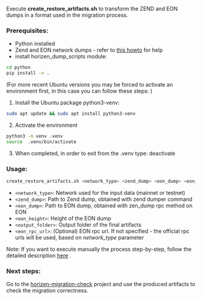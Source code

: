 Execute **create_restore_artifacts.sh**  to transform the ZEND and EON dumps in a format used in the migration process. <br/>

### Prerequisites:
- Python installed
- Zend and EON network dumps - refer to [this howto](https://horizen-2-docs.horizen.io/migration/dump-execution) for help 
- install horizen_dump_scripts module:

```sh
cd python
pip install -e .
```

  (For more recent Ubuntu versions you may be forced to activate an environment first, in this case you can follow these steps: )

  1. Install the Ubuntu package python3-venv:

  ```sh
  sudo apt update && sudo apt install python3-venv
  ```
  2. Activate the environment

  ```sh
  python3 -m venv .venv
  source  .venv/bin/activate
  ```

  3. When completed, in order to exit from the .venv type: deactivate


### Usage:

```sh
create_restore_artifacts.sh <network_type> <zend_dump> <eon_dump> <eon_height> <output_folder> [<eon_rpc_url>]
```

  * `<network_type>`: Network used for the input data (mainnet or testnet) <br/>
  * `<zend_dump>`: Path to Zend dump, obtained with zend dumper command<br/>
  * `<eon_dump>`: Path to EON dump, obtained with zen_dump rpc method on EON<br/>
  * `<eon_height>`: Height of the EON dump<br/>
  * `<output_folder>`: Output folder of the final artifacts<br/>
  * `<eon_rpc_url>`: (Optional) EON rpc url. If not specified - the official rpc urls will be used, based on *network_type* parameter<br/>


Note: If you want to execute manually the process step-by-step, follow the detailed description [here](https://github.com/HorizenOfficial/horizen-migration/tree/pc/migration_bash/dump-scripts/python/README.md) .

### Next steps:

Go to the [horizen-migration-check](https://github.com/HorizenOfficial/horizen-migration-check) project and use the produced artifacts to check the migration correctness.
